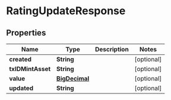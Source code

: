 
# RatingUpdateResponse

## Properties
Name | Type | Description | Notes
------------ | ------------- | ------------- | -------------
**created** | **String** |  |  [optional]
**txIDMintAsset** | **String** |  |  [optional]
**value** | [**BigDecimal**](BigDecimal.md) |  |  [optional]
**updated** | **String** |  |  [optional]




